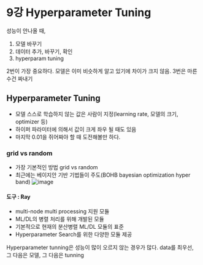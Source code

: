 # 9강 Hyperparameter Tuning
성능이 안나올 때,
1. 모델 바꾸기 
2. 데이터 추가, 바꾸기, 확인
3. hyperparam tuning

2번이 가장 중요하다. 모델은 이미 비슷하게 알고 있기에 차이가 크지 않음. 3번은 마른 수건 짜내기

## Hyperparameter Tuning
- 모델 스스로 학습하지 않는 값은 사람이 지정(learning rate, 모델의 크기, optimizer 등)
- 하이퍼 파라미터에 의해서 값이 크게 좌우 될 때도 있음
- 마지막 0.01을 쥐어짜야 할 때 도전해볼만 하다.

### grid vs random
- 가장 기본적인 방법 grid vs random
- 최근에는 베이지안 기반 기법들이 주도(BOHB bayesian optimization hyper band)
![image](https://user-images.githubusercontent.com/50571795/130347725-f732aabc-cbe4-4ac4-b180-fd762622950e.png)

#### 도구 : Ray
- multi-node multi processing 지원 모듈
- ML/DL의 병렬 처리를 위해 개발된 모듈
- 기본적으로 현재의 분산병렬 ML/DL 모듈의 표준
- Hyperparameter Search를 위한 다양한 모듈 제공

Hyperparameter tunning은 성능이 많이 오르지 않는 경우가 많다.
data를 최우선, 그 다음은 모델, 그 다음은 tunning